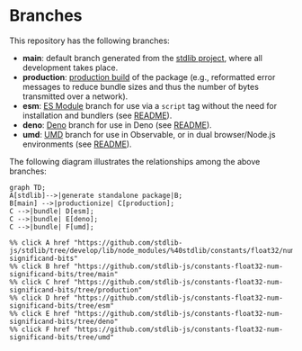 <!--

@license Apache-2.0

Copyright (c) 2022 The Stdlib Authors.

Licensed under the Apache License, Version 2.0 (the "License");
you may not use this file except in compliance with the License.
You may obtain a copy of the License at

    http://www.apache.org/licenses/LICENSE-2.0

Unless required by applicable law or agreed to in writing, software
distributed under the License is distributed on an "AS IS" BASIS,
WITHOUT WARRANTIES OR CONDITIONS OF ANY KIND, either express or implied.
See the License for the specific language governing permissions and
limitations under the License.

-->

# Branches

This repository has the following branches:

-   **main**: default branch generated from the [stdlib project][stdlib-url], where all development takes place.
-   **production**: [production build][production-url] of the package (e.g., reformatted error messages to reduce bundle sizes and thus the number of bytes transmitted over a network).
-   **esm**: [ES Module][esm-url] branch for use via a `script` tag without the need for installation and bundlers (see [README][esm-readme]).
-   **deno**: [Deno][deno-url] branch for use in Deno (see [README][deno-readme]).
-   **umd**: [UMD][umd-url] branch for use in Observable, or in dual browser/Node.js environments (see [README][umd-readme]).

The following diagram illustrates the relationships among the above branches:

```mermaid
graph TD;
A[stdlib]-->|generate standalone package|B;
B[main] -->|productionize| C[production];
C -->|bundle| D[esm];
C -->|bundle| E[deno];
C -->|bundle| F[umd];

%% click A href "https://github.com/stdlib-js/stdlib/tree/develop/lib/node_modules/%40stdlib/constants/float32/num-significand-bits"
%% click B href "https://github.com/stdlib-js/constants-float32-num-significand-bits/tree/main"
%% click C href "https://github.com/stdlib-js/constants-float32-num-significand-bits/tree/production"
%% click D href "https://github.com/stdlib-js/constants-float32-num-significand-bits/tree/esm"
%% click E href "https://github.com/stdlib-js/constants-float32-num-significand-bits/tree/deno"
%% click F href "https://github.com/stdlib-js/constants-float32-num-significand-bits/tree/umd"
```

[stdlib-url]: https://github.com/stdlib-js/stdlib/tree/develop/lib/node_modules/%40stdlib/constants/float32/num-significand-bits
[production-url]: https://github.com/stdlib-js/constants-float32-num-significand-bits/tree/production
[deno-url]: https://github.com/stdlib-js/constants-float32-num-significand-bits/tree/deno
[deno-readme]: https://github.com/stdlib-js/constants-float32-num-significand-bits/blob/deno/README.md
[umd-url]: https://github.com/stdlib-js/constants-float32-num-significand-bits/tree/umd
[umd-readme]: https://github.com/stdlib-js/constants-float32-num-significand-bits/blob/umd/README.md
[esm-url]: https://github.com/stdlib-js/constants-float32-num-significand-bits/tree/esm
[esm-readme]: https://github.com/stdlib-js/constants-float32-num-significand-bits/blob/esm/README.md